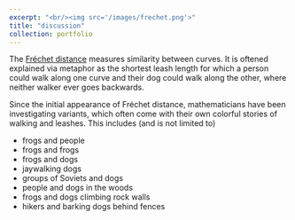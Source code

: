 ```yaml
---
excerpt: "<br/><img src='/images/frechet.png'>"
title: "discussion"
collection: portfolio
--- 
```

The [Fréchet distance](https://en.wikipedia.org/wiki/Fr%C3%A9chet_distance)
measures similarity between curves. It is oftened explained via metaphor as the
shortest leash length for which a person could walk along one curve and their
dog could walk along the other, where neither walker ever goes backwards.

Since the initial appearance of Fréchet distance, mathematicians have been
investigating variants, which often come with their own colorful stories of
walking and leashes. This includes (and is not limited to) 
<ul>
  <li>frogs and people</li>
  <li>frogs and frogs</li>
  <li>frogs and dogs</li>
  <li>jaywalking dogs</li>
  <li>groups of Soviets and dogs</li>
  <li>people and dogs in the woods</li>
  <li>frogs and dogs climbing rock walls</li>
  <li>hikers and barking dogs behind fences</li>
</ul>

